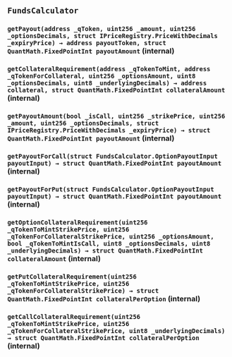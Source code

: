 ## `FundsCalculator`

### `getPayout(address _qToken, uint256 _amount, uint256 _optionsDecimals, struct IPriceRegistry.PriceWithDecimals _expiryPrice) → address payoutToken, struct QuantMath.FixedPointInt payoutAmount` (internal)

### `getCollateralRequirement(address _qTokenToMint, address _qTokenForCollateral, uint256 _optionsAmount, uint8 _optionsDecimals, uint8 _underlyingDecimals) → address collateral, struct QuantMath.FixedPointInt collateralAmount` (internal)

### `getPayoutAmount(bool _isCall, uint256 _strikePrice, uint256 _amount, uint256 _optionsDecimals, struct IPriceRegistry.PriceWithDecimals _expiryPrice) → struct QuantMath.FixedPointInt payoutAmount` (internal)

### `getPayoutForCall(struct FundsCalculator.OptionPayoutInput payoutInput) → struct QuantMath.FixedPointInt payoutAmount` (internal)

### `getPayoutForPut(struct FundsCalculator.OptionPayoutInput payoutInput) → struct QuantMath.FixedPointInt payoutAmount` (internal)

### `getOptionCollateralRequirement(uint256 _qTokenToMintStrikePrice, uint256 _qTokenForCollateralStrikePrice, uint256 _optionsAmount, bool _qTokenToMintIsCall, uint8 _optionsDecimals, uint8 _underlyingDecimals) → struct QuantMath.FixedPointInt collateralAmount` (internal)

### `getPutCollateralRequirement(uint256 _qTokenToMintStrikePrice, uint256 _qTokenForCollateralStrikePrice) → struct QuantMath.FixedPointInt collateralPerOption` (internal)

### `getCallCollateralRequirement(uint256 _qTokenToMintStrikePrice, uint256 _qTokenForCollateralStrikePrice, uint8 _underlyingDecimals) → struct QuantMath.FixedPointInt collateralPerOption` (internal)
